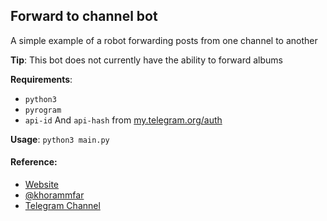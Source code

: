 <h2>Forward to channel bot</h2>

A simple example of a robot forwarding posts from one channel to another

**Tip**: This bot does not currently have the ability to forward albums

**Requirements**:
  <ul>
    <li><code>python3</code></li>
    <li><code>pyrogram</code></li>
    <li><code>api-id</code> And <code>api-hash</code> from <a href='https://my.telegram.org/auth'>my.telegram.org/auth</a></li>
  
  </ul>
 
 **Usage**:
  <code>python3 main.py</code>
  
  <h4>Reference:</h4>
  <ul>
    <li> <a href='https://www.pysoft.ir'>Website</a> </li>
    <li> <a href='https://t.me/khorammfar'>@khorammfar</a> </li>
    <li> <a href='https://t.me/Pysoft_ir'>Telegram Channel</a> </li>
  </ul>
